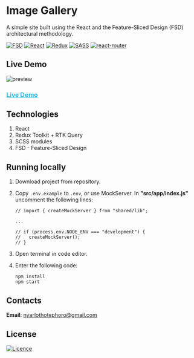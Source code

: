 # Image Gallery
A simple site built using the React and the Feature-Sliced Design (FSD) architectural methodology.

[![FSD][fsd]][fsd-url] [![React][react.js]][react-url] [![Redux][redux]][redux-url] [![SASS][SASS]][SASS-url] [![react-router][react-router]][react-router-url]

## Live Demo
<img src="https://github.com/Nyar1othotep/image-gallery/assets/88327370/fc2ce517-e249-438b-b86c-ef67f5a200c4" alt="preview" />

<h3><a style="color: #2CB8DE" href="https://nyar1othotep.github.io/image-gallery/">Live Demo</a></h2>

## Technologies

1. React
2. Redux Toolkit + RTK Query
3. SCSS modules
4. FSD - Feature-Sliced Design

## Running locally

1. Download project from repository.
2. Copy `.env.example` to `.env`, or use MockServer. In **"src/app/index.js"** uncomment the following lines:

    ```
    // import { createMockServer } from "shared/lib";
    
    ...
    
    // if (process.env.NODE_ENV === "development") {
    //   createMockServer();
    // }
    ```
3. Open terminal in code editor.
4. Enter the following code:

    ```
    npm install
    npm start
    ```

## Contacts
**Email**: [nyarlothotephoro@gmail.com](mailto:nyarlothotephoro@gmail.com)

## License
[![Licence](https://img.shields.io/github/license/Ileriayo/markdown-badges?style=for-the-badge)](./LICENSE)

[fsd]: https://img.shields.io/badge/Feature--Sliced-Design?style=for-the-badge&color=3b3839&labelColor=3b3839&logoWidth=10&logo=data:image/png;base64,iVBORw0KGgoAAAANSUhEUgAAABQAAAAaCAYAAAC3g3x9AAAACXBIWXMAAALFAAACxQGJ1n/vAAAAAXNSR0IArs4c6QAAAARnQU1BAACxjwv8YQUAAABISURBVHgB7dKxCQAgDETR0w2cws0cys2cwhEUBbsggikCuVekDHwSQFlYo7Q+8KnmtHdFWMdk2cl5wSsbxGSZw8dm8pX9ZHUTMBUgGU2F718AAAAASUVORK5CYII=
[fsd-url]: https://feature-sliced.design/
[react.js]: https://img.shields.io/badge/React-20232A?style=for-the-badge&logo=react&logoColor=61DAFB
[react-url]: https://reactjs.org/
[redux]: https://img.shields.io/badge/redux-%23593d88.svg?style=for-the-badge&logo=redux&logoColor=white
[redux-url]: https://redux.js.org/
[SASS]: https://img.shields.io/badge/SASS-hotpink.svg?style=for-the-badge&logo=SASS&logoColor=white
[SASS-url]: https://sass-lang.com/
[react-router]: https://img.shields.io/badge/React_Router-CA4245?style=for-the-badge&logo=react-router&logoColor=white
[react-router-url]: https://reactrouter.com/en/main